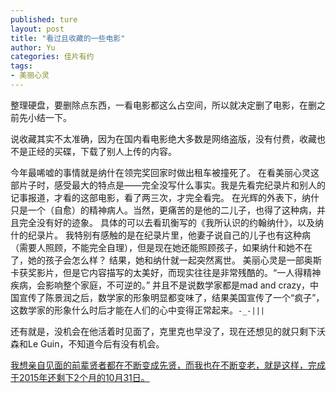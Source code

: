 ```yaml
---
published: ture
layout: post
title: "看过且收藏的一些电影"
author: Yu
categories: 佳片有约
tags:
- 美丽心灵
---
```


整理硬盘，要删除点东西，一看电影都这么占空间，所以就决定删了电影，在删之前先小结一下。

说收藏其实不太准确，因为在国内看电影绝大多数是网络盗版，没有付费，收藏也不是正经的买碟，下载了别人上传的内容。

今年最唏嘘的事情就是纳什在领完奖回家时做出租车被撞死了。
在看美丽心灵这部片子时，感受最大的特点是——完全没写什么事实。我是先看完纪录片和别人的记事报道，才看的这部电影，看了两三次，才完全看完。
在光辉的外表下，纳什只是一个（自愈）的精神病人。当然，更痛苦的是他的二儿子，也得了这种病，并且完全没有好的迹象。
具体的可以去看玑衡写的《我所认识的约翰纳什》，以及纳什的纪录片。
我特别有感触的是在纪录片里，他妻子说自己的儿子也有这种病（需要人照顾，不能完全自理），但是现在她还能照顾孩子，如果纳什和她不在了，她的孩子会怎么样？
结果，她和纳什就一起突然离世。
美丽心灵是一部奥斯卡获奖影片，但是它内容描写的太美好，而现实往往是非常残酷的。<q>一人得精神疾病，会影响整个家庭，不可逆的。</q>
并且不是说数学家都是mad and crazy，中国宣传了陈景润之后，数学家的形象明显都变味了，结果美国宣传了一个“疯子”，这数学家的形象什么时后才能在人们的心中变得正常起来。<code>-_-|||</code>

还有就是，没机会在他活着时见面了，克里克也早没了，现在还想见的就只剩下沃森和Le Guin，不知道今后有没有机会。

<u>我想亲自见面的前辈贤者都在不断变成先贤，而我也在不断变老，就是这样，完成于2015年还剩下2个月的10月31日。</u>
